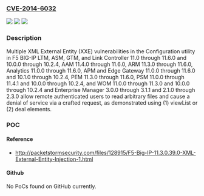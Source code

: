 ### [CVE-2014-6032](https://cve.mitre.org/cgi-bin/cvename.cgi?name=CVE-2014-6032)
![](https://img.shields.io/static/v1?label=Product&message=n%2Fa&color=blue)
![](https://img.shields.io/static/v1?label=Version&message=n%2Fa&color=blue)
![](https://img.shields.io/static/v1?label=Vulnerability&message=n%2Fa&color=brighgreen)

### Description

Multiple XML External Entity (XXE) vulnerabilities in the Configuration utility in F5 BIG-IP LTM, ASM, GTM, and Link Controller 11.0 through 11.6.0 and 10.0.0 through 10.2.4, AAM 11.4.0 through 11.6.0, ARM 11.3.0 through 11.6.0, Analytics 11.0.0 through 11.6.0, APM and Edge Gateway 11.0.0 through 11.6.0 and 10.1.0 through 10.2.4, PEM 11.3.0 through 11.6.0, PSM 11.0.0 through 11.4.1 and 10.0.0 through 10.2.4, and WOM 11.0.0 through 11.3.0 and 10.0.0 through 10.2.4 and Enterprise Manager 3.0.0 through 3.1.1 and 2.1.0 through 2.3.0 allow remote authenticated users to read arbitrary files and cause a denial of service via a crafted request, as demonstrated using (1) viewList or (2) deal elements.

### POC

#### Reference
- http://packetstormsecurity.com/files/128915/F5-Big-IP-11.3.0.39.0-XML-External-Entity-Injection-1.html

#### Github
No PoCs found on GitHub currently.


